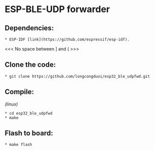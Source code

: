 ESP-BLE-UDP forwarder
=====================

Dependencies:
-------------
	* ESP-IDF [link](https://github.com/espressif/esp-idf).
 <<<   No space between ] and (  >>>

Clone the code:
---------------
	* git clone https://github.com/longcongduoi/esp32_ble_udpfwd.git
	
Compile:
--------
*(linux)*  
	
	* cd esp32_ble_udpfwd
	* make
	
Flash to board:
---------------
	* make flash
